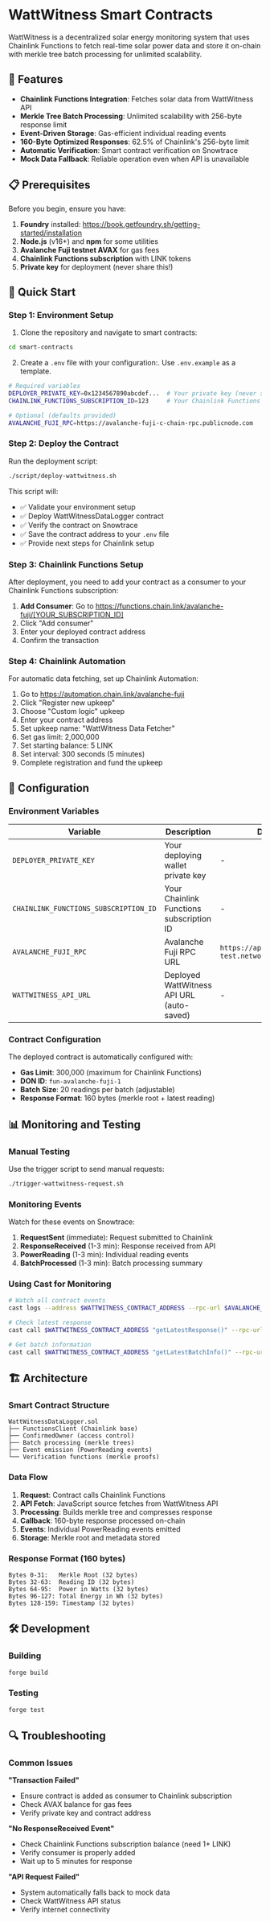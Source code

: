 # WattWitness Smart Contracts

WattWitness is a decentralized solar energy monitoring system that uses Chainlink Functions to fetch real-time solar power data and store it on-chain with merkle tree batch processing for unlimited scalability.

## 🌟 Features

- **Chainlink Functions Integration**: Fetches solar data from WattWitness API
- **Merkle Tree Batch Processing**: Unlimited scalability with 256-byte response limit
- **Event-Driven Storage**: Gas-efficient individual reading events
- **160-Byte Optimized Responses**: 62.5% of Chainlink's 256-byte limit
- **Automatic Verification**: Smart contract verification on Snowtrace
- **Mock Data Fallback**: Reliable operation even when API is unavailable

## 📋 Prerequisites

Before you begin, ensure you have:

1. **Foundry** installed: https://book.getfoundry.sh/getting-started/installation
2. **Node.js** (v16+) and **npm** for some utilities
3. **Avalanche Fuji testnet AVAX** for gas fees
4. **Chainlink Functions subscription** with LINK tokens
5. **Private key** for deployment (never share this!)

## 🚀 Quick Start

### Step 1: Environment Setup

1. Clone the repository and navigate to smart contracts:
```bash
cd smart-contracts
```

2. Create a `.env` file with your configuration:. Use `.env.example` as a template.
```bash
# Required variables
DEPLOYER_PRIVATE_KEY=0x1234567890abcdef...  # Your private key (never share!)
CHAINLINK_FUNCTIONS_SUBSCRIPTION_ID=123     # Your Chainlink Functions subscription ID

# Optional (defaults provided)
AVALANCHE_FUJI_RPC=https://avalanche-fuji-c-chain-rpc.publicnode.com
```

### Step 2: Deploy the Contract

Run the deployment script:
```bash
./script/deploy-wattwitness.sh
```

This script will:
- ✅ Validate your environment setup
- ✅ Deploy WattWitnessDataLogger contract
- ✅ Verify the contract on Snowtrace
- ✅ Save the contract address to your `.env` file
- ✅ Provide next steps for Chainlink setup

### Step 3: Chainlink Functions Setup

After deployment, you need to add your contract as a consumer to your Chainlink Functions subscription:

1. **Add Consumer**: Go to https://functions.chain.link/avalanche-fuji/[YOUR_SUBSCRIPTION_ID]
2. Click "Add consumer"
3. Enter your deployed contract address
4. Confirm the transaction

### Step 4: Chainlink Automation

For automatic data fetching, set up Chainlink Automation:

1. Go to https://automation.chain.link/avalanche-fuji
2. Click "Register new upkeep"
3. Choose "Custom logic" upkeep
4. Enter your contract address
5. Set upkeep name: "WattWitness Data Fetcher"
6. Set gas limit: 2,000,000
7. Set starting balance: 5 LINK
8. Set interval: 300 seconds (5 minutes)
9. Complete registration and fund the upkeep


## 🔧 Configuration

### Environment Variables

| Variable | Description | Default |
|----------|-------------|---------|
| `DEPLOYER_PRIVATE_KEY` | Your deploying wallet private key | - |
| `CHAINLINK_FUNCTIONS_SUBSCRIPTION_ID` | Your Chainlink Functions subscription ID | - |
| `AVALANCHE_FUJI_RPC` | Avalanche Fuji RPC URL | `https://api.avax-test.network/ext/bc/C/rpc` |
| `WATTWITNESS_API_URL` | Deployed WattWitness API URL (auto-saved) | - |

### Contract Configuration

The deployed contract is automatically configured with:
- **Gas Limit**: 300,000 (maximum for Chainlink Functions)
- **DON ID**: `fun-avalanche-fuji-1`
- **Batch Size**: 20 readings per batch (adjustable)
- **Response Format**: 160 bytes (merkle root + latest reading)

## 📊 Monitoring and Testing

### Manual Testing

Use the trigger script to send manual requests:
```bash
./trigger-wattwitness-request.sh
```

### Monitoring Events

Watch for these events on Snowtrace:

1. **RequestSent** (immediate): Request submitted to Chainlink
2. **ResponseReceived** (1-3 min): Response received from API
3. **PowerReading** (1-3 min): Individual reading events
4. **BatchProcessed** (1-3 min): Batch processing summary

### Using Cast for Monitoring

```bash
# Watch all contract events
cast logs --address $WATTWITNESS_CONTRACT_ADDRESS --rpc-url $AVALANCHE_FUJI_RPC

# Check latest response
cast call $WATTWITNESS_CONTRACT_ADDRESS "getLatestResponse()" --rpc-url $AVALANCHE_FUJI_RPC

# Get batch information
cast call $WATTWITNESS_CONTRACT_ADDRESS "getLatestBatchInfo()" --rpc-url $AVALANCHE_FUJI_RPC
```

## 🏗️ Architecture

### Smart Contract Structure

```
WattWitnessDataLogger.sol
├── FunctionsClient (Chainlink base)
├── ConfirmedOwner (access control)
├── Batch processing (merkle trees)
├── Event emission (PowerReading events)
└── Verification functions (merkle proofs)
```

### Data Flow

1. **Request**: Contract calls Chainlink Functions
2. **API Fetch**: JavaScript source fetches from WattWitness API
3. **Processing**: Builds merkle tree and compresses response
4. **Callback**: 160-byte response processed on-chain
5. **Events**: Individual PowerReading events emitted
6. **Storage**: Merkle root and metadata stored

### Response Format (160 bytes)

```
Bytes 0-31:   Merkle Root (32 bytes)
Bytes 32-63:  Reading ID (32 bytes)  
Bytes 64-95:  Power in Watts (32 bytes)
Bytes 96-127: Total Energy in Wh (32 bytes)
Bytes 128-159: Timestamp (32 bytes)
```

## 🛠️ Development

### Building

```bash
forge build
```

### Testing

```bash
forge test
```

## 🔍 Troubleshooting

### Common Issues

**"Transaction Failed"**
- Ensure contract is added as consumer to Chainlink subscription
- Check AVAX balance for gas fees
- Verify private key and contract address

**"No ResponseReceived Event"**
- Check Chainlink Functions subscription balance (need 1+ LINK)
- Verify consumer is properly added
- Wait up to 5 minutes for response

**"API Request Failed"**
- System automatically falls back to mock data
- Check WattWitness API status
- Verify internet connectivity